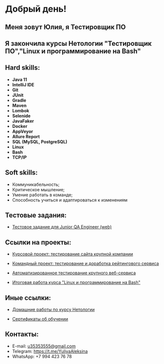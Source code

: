 # Добрый день!

## Меня зовут Юлия, я Тестировщик ПО

## Я закончила курсы Нетологии "Тестировщик ПО","Linux и программирование на Bash"


## Hard skills:

* **Java 11**
* **IntelliJ IDE**
* **Git**
* **JUnit**
* **Gradle**
* **Maven**
* **Lombok**
* **Selenide**
* **JavaFaker**
* **Docker**
* **AppVeyor**
* **Allure Report**
* **SQL (MySQL, PostgreSQL)**
* **Linux**
* **Bash**
* **TCP/IP**

## Soft skills:

* Коммуникабельность;
* Критическое мышление;
* Умение работать в команде;
* Способность учиться и адаптироваться к изменениям

## Тестовые задания:
* [Тестовое задание для Junior QA Engineer (web)](https://docs.google.com/document/d/1dKbgDz9Pseazt8H2Mw4hguHz20aBnbIKWjGK5GjVw8E/edit?usp=sharing)

## Ссылки на проекты:

* [Курсовой проект: тестирование сайта крупной компании](https://docs.google.com/spreadsheets/d/14EwJCVZbsfdqth1fSTZdKqGGoXt0OX_WwP0xZKwZ6Cc/edit?usp=sharing)

* [Командный проект: тестирование и доработка рейтингового сервиса](https://github.com/7Yuliya/gamingActivity)

* [Автоматизированное тестирование крупного веб-сервиса](https://github.com/7Yuliya/JourneyOfTheDay)

* [Итоговая работа курса "Linux и программирование на Bash"](https://docs.google.com/document/d/1CjGxmvSPmNKQJybX6Vukz6JQ8K5MmybMijRVSDX8rUg/edit?usp=sharing)


## Иные ссылки:

* [Домашние работы по курсу Нетологии](https://github.com/7Yuliya/YVAleksina/blob/master/Homeworks.md)

* [Сертификаты об обучении](https://github.com/7Yuliya/YVAleksina/tree/master/certificates)



## Контакты:

* E-mail: u35353555@gmail.com
* Telegram: https://t.me/YuliyaAleksina
* WhatsApp: +7 994 423 76 78